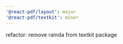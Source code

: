 ```yaml
---
'@react-pdf/layout': major
'@react-pdf/textkit': minor
---
```


refactor: remove ramda from textkit package
